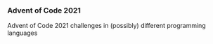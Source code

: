 ### Advent of Code 2021

Advent of Code 2021 challenges in (possibly) different programming languages
